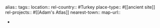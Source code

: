 alias::
tags::
location::
rel-country:: #Turkey
place-type:: #[[ancient site]]
rel-projects:: #[[Adam's Atlas]]
nearest-town::
map-url::

-
